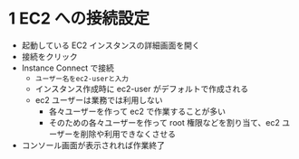 # 1 EC2 への接続設定

- 起動している EC2 インスタンスの詳細画面を開く
- 接続をクリック
- Instance Connect で接続
  - `ユーザー名をec2-userと入力`
  - インスタンス作成時に ec2-user がデフォルトで作成される
  - ec2 ユーザーは業務では利用しない
    - 各々ユーザーを作って ec2 で作業することが多い
    - そのための各々ユーザーを作って root 権限などを割り当て、ec2 ユーザーを削除や利用できなくさせる
- コンソール画面が表示されれば作業終了
